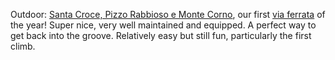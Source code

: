 ---
---

Outdoor: [Santa Croce, Pizzo Rabbioso e Monte Corno][1], our first
[via ferrata][0] of the year! Super nice, very well maintained and
equipped. A perfect way to get back into the groove. Relatively easy
but still fun, particularly the first climb.

[0]: https://en.wikipedia.org/wiki/Via_ferrata
[1]: https://www.wikiloc.com/via-ferrata-trails/ferrata-santa-croce-pizzo-rabbioso-e-monte-corno-108689605
